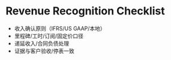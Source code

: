 # Revenue Recognition Checklist

- 收入确认原则（IFRS/US GAAP/本地）
- 里程碑/工时/订阅/固定价口径
- 递延收入/合同负债处理
- 证据与客户验收/停表一致
